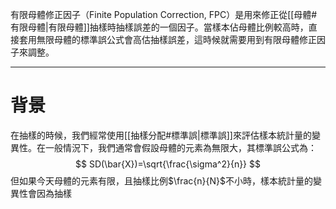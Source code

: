 有限母體修正因子（Finite Population Correction, FPC）是用來修正從[[母體#有限母體|有限母體]]抽樣時抽樣誤差的一個因子。當樣本佔母體比例較高時，直接套用無限母體的標準誤公式會高估抽樣誤差，這時候就需要用到有限母體修正因子來調整。
- - -
# 背景
在抽樣的時候，我們經常使用[[抽樣分配#標準誤|標準誤]]來評估樣本統計量的變異性。在一般情況下，我們通常會假設母體的元素為無限大，其標準誤公式為：
$$
SD(\bar{X})=\sqrt{\frac{\sigma^2}{n}}
$$
但如果今天母體的元素有限，且抽樣比例$\frac{n}{N}$不小時，樣本統計量的變異性會因為抽樣